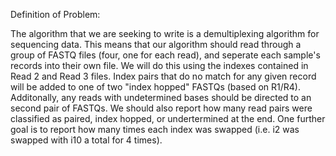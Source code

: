 Definition of Problem:


The algorithm that we are seeking to write is a demultiplexing algorithm for sequencing data. This means that our algorithm should read through a group of FASTQ files (four, one for each read), and seperate each sample's records into their own file. We will do this using the indexes contained in Read 2 and Read 3 files. Index pairs that do no match for any given record will be added to one of two "index hopped" FASTQs (based on R1/R4). Additonally, any reads with undetermined bases should be directed to an second pair of FASTQs. We should also report how many read pairs were classified as paired, index hopped, or undertermined at the end. One further goal is to report how many times each index was swapped (i.e. i2 was swapped with i10 a total for 4 times). 
  
